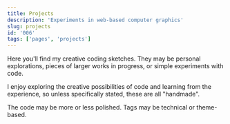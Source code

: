 ```yaml
---
title: Projects
description: 'Experiments in web-based computer graphics'
slug: projects
id: '006'
tags: ['pages', 'projects']
---
```


Here you'll find my creative coding sketches.
They may be personal explorations, pieces of larger works in progress, or simple experiments with code.

I enjoy exploring the creative possibilities of code and learning from the experience, so unless specifically stated, these are all "handmade".

The code may be more or less polished. Tags may be technical or theme-based.
